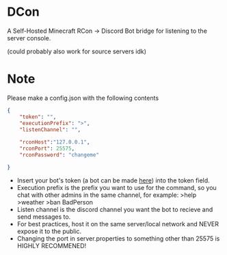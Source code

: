 # DCon

A Self-Hosted Minecraft RCon -> Discord Bot bridge for listening to the server console.

(could probably also work for source servers idk)

# Note

Please make a config.json with the following contents

```json
{
    "token": "",
    "executionPrefix": ">",
    "listenChannel": "",
    
    "rconHost":"127.0.0.1",
    "rconPort": 25575,
    "rconPassword": "changeme"

}
```
* Insert your bot's token (a bot can be made [here](https://discord.com/developers/applications)) into the token field.
* Execution prefix is the prefix you want to use for the command, so you chat with other admins in the same channel, for example: >help >weather >ban BadPerson
* Listen channel is the discord channel you want the bot to recieve and send messages to.
* For best practices, host it on the same server/local network and NEVER expose it to the public.
* Changing the port in server.properties to something other than 25575 is HIGHLY RECOMMENED!
